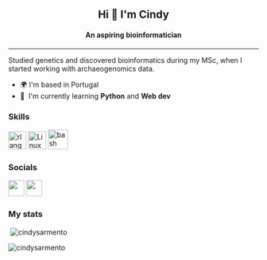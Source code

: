 <h2 align="center">Hi 👋 I'm Cindy</h2>
<h4 align="center">An aspiring bioinformatician</h4>

-------------------------

Studied genetics and discovered bioinformatics during my MSc, when I started working with archaeogenomics data.

* 🌍  I'm based in Portugal  
* 🌱  I'm currently learning **Python** and **Web dev**  

### Skills


<p align="left">
<a href="https://www.r-project.org/" target="_blank" rel="noreferrer"><img src="https://raw.githubusercontent.com/danielcranney/readme-generator/main/public/icons/skills/rlang-colored.svg" width="36" height="36" alt="rlang" /></a>
<a href="https://www.linux.org" target="_blank" rel="noreferrer"><img src="https://raw.githubusercontent.com/danielcranney/readme-generator/main/public/icons/skills/linux-colored.svg" width="36" height="36" alt="Linux" /></a>
<a href="https://www.gnu.org/software/bash/" target="_blank" rel="noreferrer"> <img src="https://www.vectorlogo.zone/logos/gnu_bash/gnu_bash-icon.svg" alt="bash" width="40" height="40"/></a>
</p>


### Socials

<p align="left"> <a href="https://www.github.com/cindysarmento" target="_blank" rel="noreferrer"><img src="https://raw.githubusercontent.com/danielcranney/readme-generator/main/public/icons/socials/github.svg" width="32" height="32" /></a> <a href="https://www.linkedin.com/in/cindysarmento" target="_blank" rel="noreferrer"><img src="https://raw.githubusercontent.com/danielcranney/readme-generator/main/public/icons/socials/linkedin.svg" width="32" height="32" /></a></p>

### My stats

<p>&nbsp;<img align="center" src="https://github-readme-stats.vercel.app/api?username=cindysarmento&show_icons=true&theme=highcontrast&locale=en" alt="cindysarmento" /></p>

<p><img align="center" src="https://github-readme-streak-stats.herokuapp.com/?user=cindysarmento&theme=highcontrast" alt="cindysarmento" /></p>

